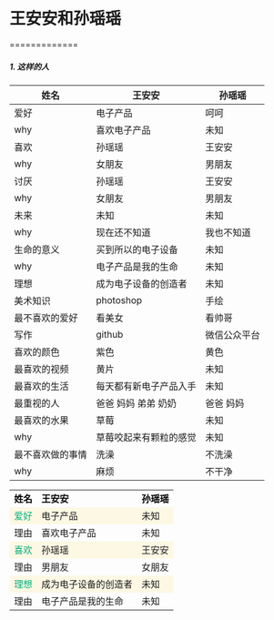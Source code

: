 # 王安安和孙瑶瑶

=============

##### 1. 这样的人

| 姓名  | 王安安  | 孙瑶瑶  |
|  -------------  | ------------- | ------------- |
|  爱好  | 电子产品  | 呵呵  |
|  why  | 喜欢电子产品  | 未知  |
|  喜欢  | 孙瑶瑶  | 王安安  |
|  why  | 女朋友  | 男朋友  |
|  讨厌  | 孙瑶瑶  | 王安安  |
|  why  | 女朋友  | 男朋友  |
|  未来  |   未知  |  未知  |
|  why  | 现在还不知道  | 我也不知道  |
|  生命的意义  | 买到所以的电子设备  |  未知  |
|  why  | 电子产品是我的生命  | 未知  |
|  理想  | 成为电子设备的创造者  | 未知  |
|  美术知识  | photoshop  | 手绘  |
|  最不喜欢的爱好  | 看美女  | 看帅哥  |
|  写作  | github  | 微信公众平台  |
|  喜欢的颜色  | 紫色  | 黄色  |
|  最喜欢的视频  | 黄片  | 未知  |
|  最喜欢的生活  | 每天都有新电子产品入手  | 未知  |
|  最重视的人  | 爸爸 妈妈 弟弟 奶奶  | 爸爸 妈妈  |
|  最喜欢的水果  | 草莓  | 未知  |
|  why  | 草莓咬起来有颗粒的感觉  | 未知  |
|  最不喜欢做的事情  | 洗澡  | 不洗澡  |
|  why  | 麻烦  | 不干净  |

<table>
    <tr style="color:#000; font-weight:bold;">
      <td>姓名</td>
      <td>王安安</td>
      <td>孙瑶瑶</td>
    </tr>
    <tr  style="background:#FCF8E3">
      <td style="  color:#00AD7C;">爱好</td>
      <td>电子产品</td>
      <td>未知</td>
    </tr>
    <tr>
      <td  style="">理由</td>
      <td>喜欢电子产品</td>
      <td>未知</td>
    </tr>
    <tr  style="background:#FCF8E3;">
      <td style=" color:#00AD7C;">喜欢</td>
      <td>孙瑶瑶</td>
      <td>王安安</td>
    </tr>
    <tr>
      <td  style="">理由</td>
      <td>男朋友</td>
      <td>女朋友</td>
    </tr>
    <tr  style="background:#FCF8E3;">
      <td style="  color:#00AD7C;">理想</td>
      <td>成为电子设备的创造者</td>
      <td>未知</td>
    </tr>
    <tr>
      <td  style="">理由</td>
      <td>电子产品是我的生命</td>
      <td>未知</td>
    </tr>


</table>
